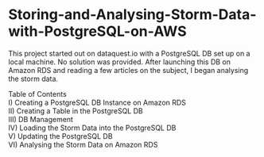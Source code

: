 # Storing-and-Analysing-Storm-Data-with-PostgreSQL-on-AWS
This project started out on dataquest.io with a PostgreSQL DB set up on a local machine. No solution was provided.  After launching this DB on Amazon RDS and reading a few articles on the subject, I began analysing the storm data.  

Table of Contents  
I) Creating a PostgreSQL DB Instance on Amazon RDS  
II) Creating a Table in the PostgreSQL DB  
III) DB Management  
IV) Loading the Storm Data into the PostgreSQL DB  
V) Updating the PostgreSQL DB  
VI) Analysing the Storm Data on Amazon RDS
